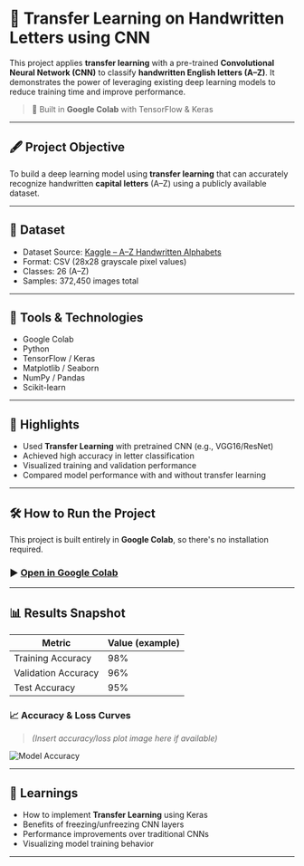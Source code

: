 # 🧠 Transfer Learning on Handwritten Letters using CNN

This project applies **transfer learning** with a pre-trained **Convolutional Neural Network (CNN)** to classify **handwritten English letters (A–Z)**. It demonstrates the power of leveraging existing deep learning models to reduce training time and improve performance.

> 🚀 Built in **Google Colab** with TensorFlow & Keras

---

## 🖋️ Project Objective

To build a deep learning model using **transfer learning** that can accurately recognize handwritten **capital letters** (A–Z) using a publicly available dataset.

---

## 📁 Dataset

- Dataset Source: [Kaggle – A–Z Handwritten Alphabets](https://www.kaggle.com/datasets/sachinpatel21/az-handwritten-alphabets-in-csv-format)
- Format: CSV (28x28 grayscale pixel values)
- Classes: 26 (A–Z)
- Samples: 372,450 images total

---

## 🔧 Tools & Technologies

- Google Colab
- Python
- TensorFlow / Keras
- Matplotlib / Seaborn
- NumPy / Pandas
- Scikit-learn

---

## 📌 Highlights

- Used **Transfer Learning** with pretrained CNN (e.g., VGG16/ResNet)
- Achieved high accuracy in letter classification
- Visualized training and validation performance
- Compared model performance with and without transfer learning

---

## 🛠️ How to Run the Project

This project is built entirely in **Google Colab**, so there's no installation required.

### ▶️ [Open in Google Colab](https://colab.research.google.com/github/SR77004/Transfer-Learning-using-CNN-on-handwritten-letters/blob/main/Transfer_Learning_using_CNN_on_handwritten_letters.ipynb)

---

## 📊 Results Snapshot

| Metric              | Value (example) |
|---------------------|------------------|
| Training Accuracy   | 98%              |
| Validation Accuracy | 96%              |
| Test Accuracy       | 95%              |

### 📈 Accuracy & Loss Curves
> *(Insert accuracy/loss plot image here if available)*

![Model Accuracy](assets/accuracy_plot.png)

---

## 🧠 Learnings

- How to implement **Transfer Learning** using Keras
- Benefits of freezing/unfreezing CNN layers
- Performance improvements over traditional CNNs
- Visualizing model training behavior

---
